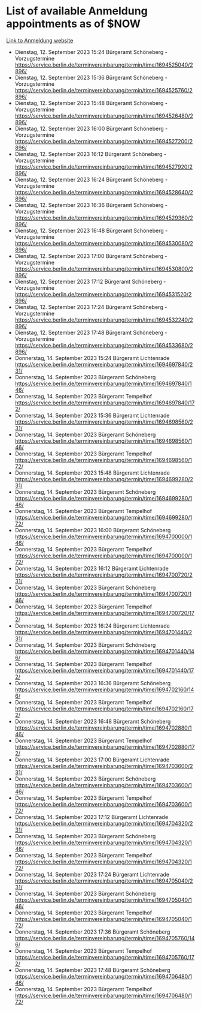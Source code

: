 # List of available Anmeldung appointments as of $NOW
[Link to Anmeldung website](https://service.berlin.de/terminvereinbarung/termin/tag.php?termin=1&anliegen[]=120686&dienstleisterlist=122210,122217,327316,122219,327312,122227,327314,122231,327346,122243,327348,122254,122252,329742,122260,329745,122262,329748,122271,327278,122273,327274,122277,327276,330436,122280,327294,122282,327290,122284,327292,122291,327270,122285,327266,122286,327264,122296,327268,150230,329760,122297,327286,122294,327284,122312,329763,122314,329775,122304,327330,122311,327334,122309,327332,317869,122281,327352,122279,329772,122283,122276,327324,122274,327326,122267,329766,122246,327318,122251,327320,122257,327322,122208,327298,122226,327300&herkunft=http%3A%2F%2Fservice.berlin.de%2Fdienstleistung%2F120686%2F)
- Dienstag, 12. September 2023 15:24 Bürgeramt Schöneberg - Vorzugstermine https://service.berlin.de/terminvereinbarung/termin/time/1694525040/2896/
- Dienstag, 12. September 2023 15:36 Bürgeramt Schöneberg - Vorzugstermine https://service.berlin.de/terminvereinbarung/termin/time/1694525760/2896/
- Dienstag, 12. September 2023 15:48 Bürgeramt Schöneberg - Vorzugstermine https://service.berlin.de/terminvereinbarung/termin/time/1694526480/2896/
- Dienstag, 12. September 2023 16:00 Bürgeramt Schöneberg - Vorzugstermine https://service.berlin.de/terminvereinbarung/termin/time/1694527200/2896/
- Dienstag, 12. September 2023 16:12 Bürgeramt Schöneberg - Vorzugstermine https://service.berlin.de/terminvereinbarung/termin/time/1694527920/2896/
- Dienstag, 12. September 2023 16:24 Bürgeramt Schöneberg - Vorzugstermine https://service.berlin.de/terminvereinbarung/termin/time/1694528640/2896/
- Dienstag, 12. September 2023 16:36 Bürgeramt Schöneberg - Vorzugstermine https://service.berlin.de/terminvereinbarung/termin/time/1694529360/2896/
- Dienstag, 12. September 2023 16:48 Bürgeramt Schöneberg - Vorzugstermine https://service.berlin.de/terminvereinbarung/termin/time/1694530080/2896/
- Dienstag, 12. September 2023 17:00 Bürgeramt Schöneberg - Vorzugstermine https://service.berlin.de/terminvereinbarung/termin/time/1694530800/2896/
- Dienstag, 12. September 2023 17:12 Bürgeramt Schöneberg - Vorzugstermine https://service.berlin.de/terminvereinbarung/termin/time/1694531520/2896/
- Dienstag, 12. September 2023 17:24 Bürgeramt Schöneberg - Vorzugstermine https://service.berlin.de/terminvereinbarung/termin/time/1694532240/2896/
- Dienstag, 12. September 2023 17:48 Bürgeramt Schöneberg - Vorzugstermine https://service.berlin.de/terminvereinbarung/termin/time/1694533680/2896/
- Donnerstag, 14. September 2023 15:24 Bürgeramt Lichtenrade https://service.berlin.de/terminvereinbarung/termin/time/1694697840/231/
- Donnerstag, 14. September 2023  Bürgeramt Schöneberg https://service.berlin.de/terminvereinbarung/termin/time/1694697840/146/
- Donnerstag, 14. September 2023  Bürgeramt Tempelhof https://service.berlin.de/terminvereinbarung/termin/time/1694697840/172/
- Donnerstag, 14. September 2023 15:36 Bürgeramt Lichtenrade https://service.berlin.de/terminvereinbarung/termin/time/1694698560/231/
- Donnerstag, 14. September 2023  Bürgeramt Schöneberg https://service.berlin.de/terminvereinbarung/termin/time/1694698560/146/
- Donnerstag, 14. September 2023  Bürgeramt Tempelhof https://service.berlin.de/terminvereinbarung/termin/time/1694698560/172/
- Donnerstag, 14. September 2023 15:48 Bürgeramt Lichtenrade https://service.berlin.de/terminvereinbarung/termin/time/1694699280/231/
- Donnerstag, 14. September 2023  Bürgeramt Schöneberg https://service.berlin.de/terminvereinbarung/termin/time/1694699280/146/
- Donnerstag, 14. September 2023  Bürgeramt Tempelhof https://service.berlin.de/terminvereinbarung/termin/time/1694699280/172/
- Donnerstag, 14. September 2023 16:00 Bürgeramt Schöneberg https://service.berlin.de/terminvereinbarung/termin/time/1694700000/146/
- Donnerstag, 14. September 2023  Bürgeramt Tempelhof https://service.berlin.de/terminvereinbarung/termin/time/1694700000/172/
- Donnerstag, 14. September 2023 16:12 Bürgeramt Lichtenrade https://service.berlin.de/terminvereinbarung/termin/time/1694700720/231/
- Donnerstag, 14. September 2023  Bürgeramt Schöneberg https://service.berlin.de/terminvereinbarung/termin/time/1694700720/146/
- Donnerstag, 14. September 2023  Bürgeramt Tempelhof https://service.berlin.de/terminvereinbarung/termin/time/1694700720/172/
- Donnerstag, 14. September 2023 16:24 Bürgeramt Lichtenrade https://service.berlin.de/terminvereinbarung/termin/time/1694701440/231/
- Donnerstag, 14. September 2023  Bürgeramt Schöneberg https://service.berlin.de/terminvereinbarung/termin/time/1694701440/146/
- Donnerstag, 14. September 2023  Bürgeramt Tempelhof https://service.berlin.de/terminvereinbarung/termin/time/1694701440/172/
- Donnerstag, 14. September 2023 16:36 Bürgeramt Schöneberg https://service.berlin.de/terminvereinbarung/termin/time/1694702160/146/
- Donnerstag, 14. September 2023  Bürgeramt Tempelhof https://service.berlin.de/terminvereinbarung/termin/time/1694702160/172/
- Donnerstag, 14. September 2023 16:48 Bürgeramt Schöneberg https://service.berlin.de/terminvereinbarung/termin/time/1694702880/146/
- Donnerstag, 14. September 2023  Bürgeramt Tempelhof https://service.berlin.de/terminvereinbarung/termin/time/1694702880/172/
- Donnerstag, 14. September 2023 17:00 Bürgeramt Lichtenrade https://service.berlin.de/terminvereinbarung/termin/time/1694703600/231/
- Donnerstag, 14. September 2023  Bürgeramt Schöneberg https://service.berlin.de/terminvereinbarung/termin/time/1694703600/146/
- Donnerstag, 14. September 2023  Bürgeramt Tempelhof https://service.berlin.de/terminvereinbarung/termin/time/1694703600/172/
- Donnerstag, 14. September 2023 17:12 Bürgeramt Lichtenrade https://service.berlin.de/terminvereinbarung/termin/time/1694704320/231/
- Donnerstag, 14. September 2023  Bürgeramt Schöneberg https://service.berlin.de/terminvereinbarung/termin/time/1694704320/146/
- Donnerstag, 14. September 2023  Bürgeramt Tempelhof https://service.berlin.de/terminvereinbarung/termin/time/1694704320/172/
- Donnerstag, 14. September 2023 17:24 Bürgeramt Lichtenrade https://service.berlin.de/terminvereinbarung/termin/time/1694705040/231/
- Donnerstag, 14. September 2023  Bürgeramt Schöneberg https://service.berlin.de/terminvereinbarung/termin/time/1694705040/146/
- Donnerstag, 14. September 2023  Bürgeramt Tempelhof https://service.berlin.de/terminvereinbarung/termin/time/1694705040/172/
- Donnerstag, 14. September 2023 17:36 Bürgeramt Schöneberg https://service.berlin.de/terminvereinbarung/termin/time/1694705760/146/
- Donnerstag, 14. September 2023  Bürgeramt Tempelhof https://service.berlin.de/terminvereinbarung/termin/time/1694705760/172/
- Donnerstag, 14. September 2023 17:48 Bürgeramt Schöneberg https://service.berlin.de/terminvereinbarung/termin/time/1694706480/146/
- Donnerstag, 14. September 2023  Bürgeramt Tempelhof https://service.berlin.de/terminvereinbarung/termin/time/1694706480/172/
